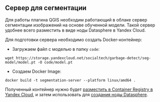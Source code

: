## Сервер для сегментации

Для работы плагина QGIS необходим работающий в облаке сервер сегментации изображений на основе обученной модели. Такой сервер удобнее всего разместить в виде ноды Datasphere в Yandex Cloud.

Для подготовки сервера необходимо создать Docker-контейнер:

* Загружаем файл с моделью в папку `code`:
```
wget https://storage.yandexcloud.net/socialtech/garbage-detect/seg-model/model.pt -O code/model.pt
```
* Создаем Docker Image:
```
docker build -t segmentation-server --platform linux/amd64 .
```

Полученный контейнер нужно будет [разместить в Container Registry в Yandex Cloud](https://yandex.cloud/ru/docs/container-registry/operations/docker-image/docker-image-push), и затем использовать для [создания ноды Datasphere](https://yandex.cloud/ru/docs/tutorials/ml-ai/node-from-docker).